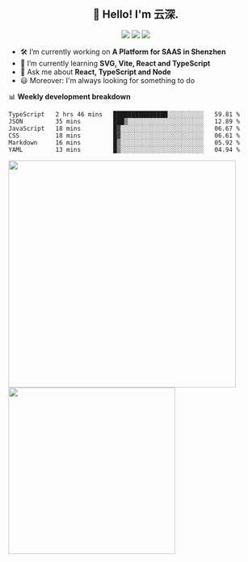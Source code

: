 <h2 align="center">👋 Hello! I'm 云深.</h2>

<div align="center"><a href="https://github.com/yunsii/yunsii"><img src="https://komarev.com/ghpvc/?username=yunsii&color=08979c" /></a> <a href="https://stackoverflow.com/users/8335317"><img src="https://img.shields.io/badge/Stack_Overflow-FE7A16?logo=stack-overflow&logoColor=white" /></a> <a href="https://juejin.cn/user/2752832849055864"><img src="https://img.shields.io/badge/@-%E6%8E%98%E9%87%91-3e80f7.svg" /></a></div>

- 🛠 I’m currently working on **A Platform for SAAS in Shenzhen**
- 🚀 I’m currently learning **SVG, Vite, React and TypeScript**
- 💬 Ask me about **React, TypeScript and Node**
- 😃 Moreover: I'm always looking for something to do

📊 **Weekly development breakdown**

<!--START_SECTION:waka-->

```text
TypeScript   2 hrs 46 mins   ███████████████░░░░░░░░░░   59.81 %
JSON         35 mins         ███▒░░░░░░░░░░░░░░░░░░░░░   12.89 %
JavaScript   18 mins         █▓░░░░░░░░░░░░░░░░░░░░░░░   06.67 %
CSS          18 mins         █▓░░░░░░░░░░░░░░░░░░░░░░░   06.61 %
Markdown     16 mins         █▒░░░░░░░░░░░░░░░░░░░░░░░   05.92 %
YAML         13 mins         █▒░░░░░░░░░░░░░░░░░░░░░░░   04.94 %
```

<!--END_SECTION:waka-->

<p>
<img align="left" width="450" src="https://github-readme-stats.vercel.app/api?username=yunsii&custom_title=Yuns's Github Stats&theme=graywhite&hide_border=true&disable_animations=true"/> <img align="left" width="330" src="https://github-readme-stats.vercel.app/api/top-langs/?username=yunsii&layout=compact&theme=graywhite&hide_border=true"/>
</p>
